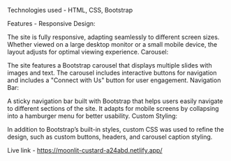 Technologies used - 
HTML, CSS, Bootstrap

Features - 
Responsive Design:

The site is fully responsive, adapting seamlessly to different screen sizes. Whether viewed on a large desktop monitor or a small mobile device, the layout adjusts for optimal viewing experience.
Carousel:

The site features a Bootstrap carousel that displays multiple slides with images and text. The carousel includes interactive buttons for navigation and includes a "Connect with Us" button for user engagement.
Navigation Bar:

A sticky navigation bar built with Bootstrap that helps users easily navigate to different sections of the site. It adapts for mobile screens by collapsing into a hamburger menu for better usability.
Custom Styling:

In addition to Bootstrap’s built-in styles, custom CSS was used to refine the design, such as custom buttons, headers, and carousel caption styling.

Live link - https://moonlit-custard-a24abd.netlify.app/
